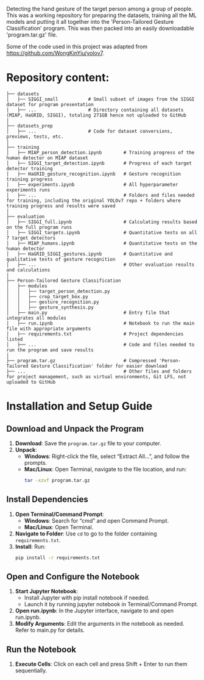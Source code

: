 Detecting the hand gesture of the target person among a group of people. This was a working repository for preparing the datasets, training all the ML models and putting it all together into the 'Person-Tailored Gesture Classification' program. This was then packed into an easily downloadable 'program.tar.gz' file. 

Some of the code used in this project was adapted from https://github.com/WongKinYiu/yolov7. 

# Repository content:
```
├── datasets
│   ├── SIGGI_small           # Small subset of images from the SIGGI dataset for program presentation
│   ├── ...                   # Directory containing all datasets (MIAP, HaGRID, SIGGI), totaling 271GB hence not uploaded to GitHub
│
├── datasets_prep
│   ├── ...                   # Code for dataset conversions, previews, tests, etc.
│
├── training
│   ├── MIAP_person_detection.ipynb        # Training progress of the human detector on MIAP dataset
│   ├── SIGGI_target_detection.ipynb       # Progress of each target detector training
│   ├── HaGRID_gesture_recognition.ipynb   # Gesture recognition training progress
│   ├── experiments.ipynb                  # All hyperparameter experiments runs
│   ├── ...                                # Folders and files needed for training, including the original YOLOv7 repo + folders where training progress and results were saved
│
├── evaluation
│   ├── SIGGI_full.ipynb                   # Calculating results based on the full program runs
│   ├── SIGGI_targets.ipynb                # Quantitative tests on all 7 target detectors
│   ├── MIAP_humans.ipynb                  # Quantitative tests on the human detector
│   ├── HaGRID_SIGGI_gestures.ipynb        # Quantitative and qualitative tests of gesture recognition
│   ├── ...                                # Other evaluation results and calculations
│
├── Person-Tailored Gesture Classification
│   ├── modules
│   │   ├── target_person_detection.py
│   │   ├── crop_target_box.py
│   │   ├── gesture_recognition.py
│   │   ├── gesture_synthesis.py   
│   ├── main.py                            # Entry file that integrates all modules
│   ├── run.ipynb                          # Notebook to run the main file with appropriate arguments
│   ├── requirements.txt                   # Project dependencies listed
│   ├── ...                                # Code and files needed to run the program and save results
│
├── program.tar.gz                         # Compressed 'Person-Tailored Gesture Classification' folder for easier download
├── ...                                    # Other files and folders for project management, such as virtual environments, Git LFS, not uploaded to GitHub
```

# Installation and Setup Guide
## Download and Unpack the Program

1. **Download**: Save the `program.tar.gz` file to your computer.
2. **Unpack**:
   - **Windows**: Right-click the file, select “Extract All…”, and follow the prompts.
   - **Mac/Linux**: Open Terminal, navigate to the file location, and run:
     ```bash
     tar -xzvf program.tar.gz
     ```

## Install Dependencies

1. **Open Terminal/Command Prompt**:
   - **Windows**: Search for “cmd” and open Command Prompt.
   - **Mac/Linux**: Open Terminal.
2. **Navigate to Folder**: Use `cd` to go to the folder containing `requirements.txt`.
3. **Install**: Run:
   ```bash
   pip install -r requirements.txt

## Open and Configure the Notebook

1. **Start Jupyter Notebook**:
   - Install Jupyter with pip install notebook if needed.
   - Launch it by running jupyter notebook in Terminal/Command Prompt.
2. **Open run.ipynb**: In the Jupyter interface, navigate to and open run.ipynb.
3. **Modify Arguments**: Edit the arguments in the notebook as needed. Refer to main.py for details.

## Run the Notebook

1. **Execute Cells**: Click on each cell and press Shift + Enter to run them sequentially.
